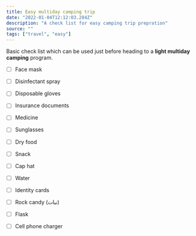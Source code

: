 ```yaml
---
title: Easy multiday camping trip
date: "2022-01-04T12:12:03.284Z"
description: "A check list for easy camping trip prepration"
source: ""
tags: ["travel", "easy"]
---
```


Basic check list which can be used just before heading to a **light multiday camping** program.

  - [ ] Face mask
  - [ ] Disinfectant spray
  - [ ] Disposable gloves
  - [ ] Insurance documents
  - [ ] Medicine
  - [ ] Sunglasses
  - [ ] Dry food
  - [ ] Snack 
  - [ ] Cap hat
  - [ ] Water
  - [ ] Identity cards
  - [ ] Rock candy (نبات)
  - [ ] Flask
  - [ ] Cell phone charger

